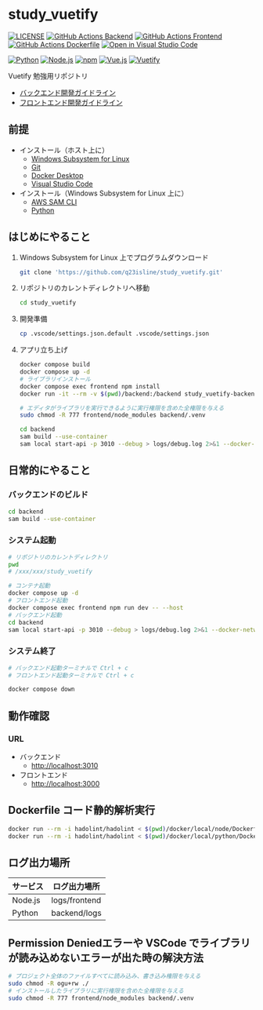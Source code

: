 # study_vuetify

[![LICENSE](https://img.shields.io/badge/license-MIT-green.svg)](./LICENSE)
[![GitHub Actions Backend](https://github.com/q23isline/study_vuetify/actions/workflows/python.yml/badge.svg)](https://github.com/q23isline/study_vuetify/actions/workflows/python.yml)
[![GitHub Actions Frontend](https://github.com/q23isline/study_vuetify/actions/workflows/nodejs.yml/badge.svg)](https://github.com/q23isline/study_vuetify/actions/workflows/nodejs.yml)
[![GitHub Actions Dockerfile](https://github.com/q23isline/study_vuetify/actions/workflows/dockerfile.yml/badge.svg)](https://github.com/q23isline/study_vuetify/actions/workflows/dockerfile.yml)
[![Open in Visual Studio Code](https://img.shields.io/static/v1?logo=visualstudiocode&label=&message=Open%20in%20Visual%20Studio%20Code&labelColor=555555&color=007acc&logoColor=007acc)](https://open.vscode.dev/q23isline/study_vuetify)

[![Python](https://img.shields.io/static/v1?logo=python&label=Python&message=v3.13&labelColor=555555&color=3776AB&logoColor=3776AB)](https://www.python.org/)
[![Node.js](https://img.shields.io/static/v1?logo=node.js&label=Node.js&message=v22.12.0&labelColor=555555&color=339933&logoColor=339933)](https://nodejs.org)
[![npm](https://img.shields.io/static/v1?logo=npm&label=npm&message=v10.9.0&labelColor=555555&color=CB3837&logoColor=CB3837)](https://www.npmjs.com/)
[![Vue.js](https://img.shields.io/static/v1?logo=vue.js&label=Vue.js&message=v3.4.31&labelColor=555555&color=4FC08D&logoColor=4FC08D)](https://ja.vuejs.org/)
[![Vuetify](https://img.shields.io/static/v1?logo=vuetify&label=Vuetify&message=v3.7.5&labelColor=555555&color=1867C0&logoColor=1867C0)](https://vuetifyjs.com/ja/)

Vuetify 勉強用リポジトリ

- [バックエンド開発ガイドライン](./backend/README.md)
- [フロントエンド開発ガイドライン](./frontend/README.md)

## 前提

- インストール（ホスト上に）
  - [Windows Subsystem for Linux](https://learn.microsoft.com/ja-jp/windows/wsl/)
  - [Git](https://git-scm.com/)
  - [Docker Desktop](https://www.docker.com/ja-jp/products/docker-desktop/)
  - [Visual Studio Code](https://code.visualstudio.com/)
- インストール（Windows Subsystem for Linux 上に）
  - [AWS SAM CLI](https://docs.aws.amazon.com/serverless-application-model/latest/developerguide/install-sam-cli.html)
  - [Python](https://www.python.org/)

## はじめにやること

1. Windows Subsystem for Linux 上でプログラムダウンロード

    ```bash
    git clone 'https://github.com/q23isline/study_vuetify.git'
    ```

2. リポジトリのカレントディレクトリへ移動

    ```bash
    cd study_vuetify
    ```

3. 開発準備

    ```bash
    cp .vscode/settings.json.default .vscode/settings.json
    ```

4. アプリ立ち上げ

    ```bash
    docker compose build
    docker compose up -d
    # ライブラリインストール
    docker compose exec frontend npm install
    docker run -it --rm -v $(pwd)/backend:/backend study_vuetify-backend uv sync

    # エディタがライブラリを実行できるように実行権限を含めた全権限を与える
    sudo chmod -R 777 frontend/node_modules backend/.venv

    cd backend
    sam build --use-container
    sam local start-api -p 3010 --debug > logs/debug.log 2>&1 --docker-network study_vuetify_default
    ```

## 日常的にやること

### バックエンドのビルド

```bash
cd backend
sam build --use-container
```

### システム起動

```bash
# リポジトリのカレントディレクトリ
pwd
# /xxx/xxx/study_vuetify

# コンテナ起動
docker compose up -d
# フロントエンド起動
docker compose exec frontend npm run dev -- --host
# バックエンド起動
cd backend
sam local start-api -p 3010 --debug > logs/debug.log 2>&1 --docker-network study_vuetify_default
```

### システム終了

```bash
# バックエンド起動ターミナルで Ctrl + c
# フロントエンド起動ターミナルで Ctrl + c

docker compose down
```

## 動作確認

### URL

- バックエンド
  - <http://localhost:3010>
- フロントエンド
  - <http://localhost:3000>

## Dockerfile コード静的解析実行

```bash
docker run --rm -i hadolint/hadolint < $(pwd)/docker/local/node/Dockerfile
docker run --rm -i hadolint/hadolint < $(pwd)/docker/local/python/Dockerfile
```

## ログ出力場所

| サービス | ログ出力場所  |
| -------- | ------------- |
| Node.js  | logs/frontend |
| Python   | backend/logs  |

## Permission Deniedエラーや VSCode でライブラリが読み込めないエラーが出た時の解決方法

```bash
# プロジェクト全体のファイルすべてに読み込み、書き込み権限を与える
sudo chmod -R ogu+rw ./
# インストールしたライブラリに実行権限を含めた全権限を与える
sudo chmod -R 777 frontend/node_modules backend/.venv
```
